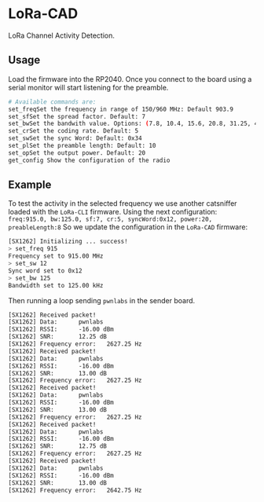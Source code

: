 # LoRa-CAD
LoRa Channel Activity Detection.

## Usage
Load the firmware into the RP2040. Once you connect to the board using a serial monitor will start listening for the preamble.
```bash
# Available commands are:
set_freqSet the frequency in range of 150/960 MHz: Default 903.9
set_sfSet the spread factor. Default: 7
set_bwSet the bandwith value. Options: (7.8, 10.4, 15.6, 20.8, 31.25, 41.7, 62.5, 125, 250, 500) kHz: Default 250
set_crSet the coding rate. Default: 5
set_swSet the sync Word: Default: 0x34
set_plSet the preamble length: Default: 10
set_opSet the output power. Default: 20
get_config Show the configuration of the radio
```
## Example

To test the activity in the selected frequency we use another catsniffer loaded with the `LoRa-CLI` firmware.
Using the next configuration: `freq:915.0, bw:125.0, sf:7, cr:5, syncWord:0x12, power:20, preableLength:8`
So we update the configuration in the `LoRa-CAD` firmware:
```bash
[SX1262] Initializing ... success!
> set_freq 915
Frequency set to 915.00 MHz
> set_sw 12
Sync word set to 0x12
> set_bw 125
Bandwidth set to 125.00 kHz
```
Then running a loop sending `pwnlabs` in the sender board.
```txt
[SX1262] Received packet!
[SX1262] Data:		pwnlabs
[SX1262] RSSI:		-16.00 dBm
[SX1262] SNR:		12.25 dB
[SX1262] Frequency error:	2627.25 Hz
[SX1262] Received packet!
[SX1262] Data:		pwnlabs
[SX1262] RSSI:		-16.00 dBm
[SX1262] SNR:		13.00 dB
[SX1262] Frequency error:	2627.25 Hz
[SX1262] Received packet!
[SX1262] Data:		pwnlabs
[SX1262] RSSI:		-16.00 dBm
[SX1262] SNR:		13.00 dB
[SX1262] Frequency error:	2627.25 Hz
[SX1262] Received packet!
[SX1262] Data:		pwnlabs
[SX1262] RSSI:		-16.00 dBm
[SX1262] SNR:		12.75 dB
[SX1262] Frequency error:	2627.25 Hz
[SX1262] Received packet!
[SX1262] Data:		pwnlabs
[SX1262] RSSI:		-16.00 dBm
[SX1262] SNR:		13.00 dB
[SX1262] Frequency error:	2642.75 Hz
```
